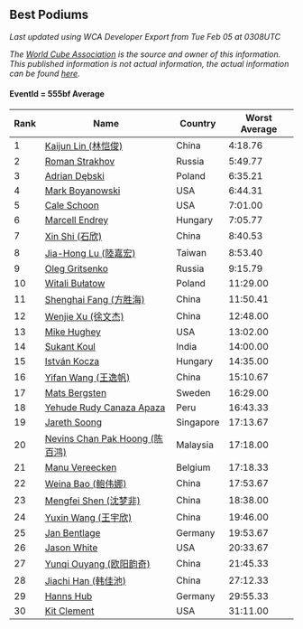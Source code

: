 ## Best Podiums

*Last updated using WCA Developer Export from Tue Feb 05 at 0308UTC*

*The [World Cube Association](https://www.worldcubeassociation.org) is the source and owner of this information. This published information is not actual information, the actual information can be found [here](https://www.worldcubeassociation.org/results).*

#### EventId = 555bf Average

|Rank|Name|Country|Worst Average|  
|--|--|--|--|  
|1|[Kaijun Lin (林恺俊)](https://www.worldcubeassociation.org/persons/2013LINK01)|China|4:18.76|  
|2|[Roman Strakhov](https://www.worldcubeassociation.org/persons/2012STRA02)|Russia|5:49.77|  
|3|[Adrian Dębski](https://www.worldcubeassociation.org/persons/2017DEBS01)|Poland|6:35.21|  
|4|[Mark Boyanowski](https://www.worldcubeassociation.org/persons/2014BOYA01)|USA|6:44.31|  
|5|[Cale Schoon](https://www.worldcubeassociation.org/persons/2014SCHO02)|USA|7:01.00|  
|6|[Marcell Endrey](https://www.worldcubeassociation.org/persons/2007ENDR01)|Hungary|7:05.77|  
|7|[Xin Shi (石欣)](https://www.worldcubeassociation.org/persons/2010SHIX01)|China|8:40.53|  
|8|[Jia-Hong Lu (陸嘉宏)](https://www.worldcubeassociation.org/persons/2007LUJI01)|Taiwan|8:53.40|  
|9|[Oleg Gritsenko](https://www.worldcubeassociation.org/persons/2011GRIT01)|Russia|9:15.79|  
|10|[Witali Bułatow](https://www.worldcubeassociation.org/persons/2015BUAT01)|Poland|11:29.00|  
|11|[Shenghai Fang (方胜海)](https://www.worldcubeassociation.org/persons/2016FANG01)|China|11:50.41|  
|12|[Wenjie Xu (徐文杰)](https://www.worldcubeassociation.org/persons/2016XUWE02)|China|12:48.00|  
|13|[Mike Hughey](https://www.worldcubeassociation.org/persons/2007HUGH01)|USA|13:02.00|  
|14|[Sukant Koul](https://www.worldcubeassociation.org/persons/2014KOUL01)|India|14:00.00|  
|15|[István Kocza](https://www.worldcubeassociation.org/persons/2005KOCZ01)|Hungary|14:35.00|  
|16|[Yifan Wang (王逸帆)](https://www.worldcubeassociation.org/persons/2017WANY29)|China|15:10.67|  
|17|[Mats Bergsten](https://www.worldcubeassociation.org/persons/2008BERG04)|Sweden|16:29.00|  
|18|[Yehude Rudy Canaza Apaza](https://www.worldcubeassociation.org/persons/2013APAZ01)|Peru|16:43.33|  
|19|[Jareth Soong](https://www.worldcubeassociation.org/persons/2016SOON01)|Singapore|17:13.67|  
|20|[Nevins Chan Pak Hoong (陈百鸿)](https://www.worldcubeassociation.org/persons/2010CHAN20)|Malaysia|17:18.00|  
|21|[Manu Vereecken](https://www.worldcubeassociation.org/persons/2010VERE01)|Belgium|17:18.33|  
|22|[Weina Bao (鲍伟娜)](https://www.worldcubeassociation.org/persons/2015BAOW01)|China|17:53.67|  
|23|[Mengfei Shen (沈梦非)](https://www.worldcubeassociation.org/persons/2018SHEN07)|China|18:38.00|  
|24|[Yuxin Wang (王宇欣)](https://www.worldcubeassociation.org/persons/2009WANG62)|China|19:46.00|  
|25|[Jan Bentlage](https://www.worldcubeassociation.org/persons/2010BENT01)|Germany|19:53.67|  
|26|[Jason White](https://www.worldcubeassociation.org/persons/2016WHIT16)|USA|20:33.67|  
|27|[Yunqi Ouyang (欧阳韵奇)](https://www.worldcubeassociation.org/persons/2007YUNQ01)|China|21:45.33|  
|28|[Jiachi Han (韩佳池)](https://www.worldcubeassociation.org/persons/2014HANJ02)|China|27:12.33|  
|29|[Hanns Hub](https://www.worldcubeassociation.org/persons/2013HUBH01)|Germany|29:55.33|  
|30|[Kit Clement](https://www.worldcubeassociation.org/persons/2008CLEM01)|USA|31:11.00|  
